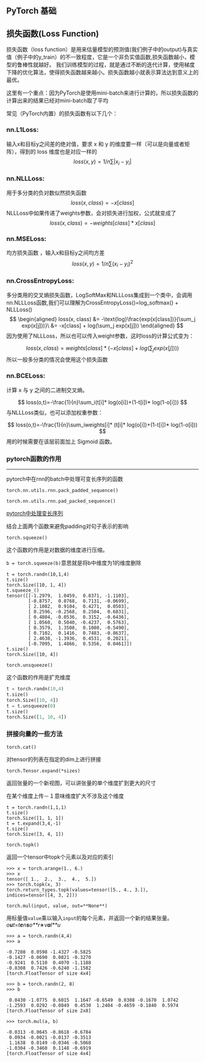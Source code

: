 ## PyTorch 基础 

##  损失函数(Loss Function)
损失函数（loss function）是用来估量模型的预测值(我们例子中的output)与真实值（例子中的y_train）的不一致程度，它是一个非负实值函数,损失函数越小，模型的鲁棒性就越好。
我们训练模型的过程，就是通过不断的迭代计算，使用梯度下降的优化算法，使得损失函数越来越小。损失函数越小就表示算法达到意义上的最优。

这里有一个重点：因为PyTorch是使用mini-batch来进行计算的，所以损失函数的计算出来的结果已经对mini-batch取了平均

常见（PyTorch内置）的损失函数有以下几个：
### nn.L1Loss:
输入x和目标y之间差的绝对值，要求 x 和 y 的维度要一样（可以是向量或者矩阵），得到的 loss 维度也是对应一样的
$$
loss(x,y)=1/n\sum|x_i-y_i|
$$


### nn.NLLLoss:
用于多分类的负对数似然损失函数
$$
loss(x, class) = -x[class]
$$
NLLLoss中如果传递了weights参数，会对损失进行加权，公式就变成了
$$
loss(x, class) = -weights[class] * x[class]
$$


### nn.MSELoss:
均方损失函数 ，输入x和目标y之间均方差
$$
loss(x,y)=1/n\sum(x_i-y_i)^2
$$

### nn.CrossEntropyLoss:
多分类用的交叉熵损失函数，LogSoftMax和NLLLoss集成到一个类中，会调用nn.NLLLoss函数,我们可以理解为CrossEntropyLoss()=log_softmax() + NLLLoss()
$$
\begin{aligned} loss(x, class) &= -\text{log}\frac{exp(x[class])}{\sum_j exp(x[j]))}\ &= -x[class] + log(\sum_j exp(x[j])) \end{aligned}
$$
 因为使用了NLLLoss，所以也可以传入weight参数，这时loss的计算公式变为：


$$
loss(x, class) = weights[class] * (-x[class] + log(\sum_j exp(x[j])))
$$
 所以一般多分类的情况会使用这个损失函数



### nn.BCELoss:
计算 x 与 y 之间的二进制交叉熵。

$$
loss(o,t)=-\frac{1}{n}\sum_i(t[i]* log(o[i])+(1-t[i])* log(1-o[i]))
$$
与NLLLoss类似，也可以添加权重参数： 

$$
loss(o,t)=-\frac{1}{n}\sum_iweights[i]* (t[i]* log(o[i])+(1-t[i])* log(1-o[i])) 
$$
用的时候需要在该层前面加上 Sigmoid 函数。





### pytorch函数的作用

------

pytorch中在rnn的batch中处理可变长序列的函数

`torch.nn.utils.rnn.pack_padded_sequence()`

`torch.nn.utils.rnn.pad_packed_sequence()`

[pytorch中处理变长序列](<https://zhuanlan.zhihu.com/p/34418001>)

结合上面两个函数来避免padding对句子表示的影响

`torch.squeeze()`

这个函数的作用是对数据的维度进行压缩。

`b = torch.squeeze(b)`意思就是将b中维度为1的维度删除

```pyton
t = torch.randn(10,1,4)
t.size()
torch.Size([10, 1, 4])
t.squeeze_()
tensor([[-1.2979,  1.0459,  0.8371, -1.1103],
        [-0.8757,  0.0768,  0.7131, -0.0699],
        [ 2.1082,  0.9104,  0.4271,  0.0503],
        [ 0.2596, -0.2568,  0.2504,  0.6831],
        [ 0.4804, -0.0536,  0.3152, -0.6436],
        [ 1.0560,  0.5040, -0.4237,  0.5763],
        [ 0.3579,  1.3508,  0.1080, -0.5490],
        [ 0.7102,  0.1416,  0.7483, -0.8637],
        [ 2.4638, -1.3936,  0.4531,  0.2021],
        [-0.7095,  1.4866,  0.5356,  0.0461]])
t.size()
torch.Size([10, 4])
```



`torch.unsqueeze()`

这个函数的作用是扩充维度

```python
t = torch.randn(10,4)
t.size()
torch.Size([10, 4])
t = t.unsqueeze(0)
t.size()
torch.Size([1, 10, 4])
```



### 拼接向量的一些方法

`torch.cat()`

对tensor的列表在指定的dim上进行拼接

`torch.Tensor.expand(*sizes)`

返回张量的一个新视图，可以讲张量的单个维度扩到更大的尺寸

在某个维度上传－１意味维度扩大不涉及这个维度

```
t = torch.randn(1,1,1)
t.size()
torch.Size([1, 1, 1])
t = t.expand(3,4,-1)
t.size()
torch.Size([3, 4, 1])
```



`torch.topk()`

返回一个tensor中topk个元素以及对应的索引

```
>>> x = torch.arange(1., 6.)
>>> x
tensor([ 1.,  2.,  3.,  4.,  5.])
>>> torch.topk(x, 3)
torch.return_types.topk(values=tensor([5., 4., 3.]), indices=tensor([4, 3, 2]))
```



`torch.mul(input, value, out=**None**)`

用标量值`value`乘以输入`input`的每个元素，并返回一个新的结果张量。 *o**u**t*=*t**e**n**s**o**r*∗*v**a**l**u*

```
>>> a = torch.randn(4,4)
>>> a

-0.7280  0.0598 -1.4327 -0.5825
-0.1427 -0.0690  0.0821 -0.3270
-0.9241  0.5110  0.4070 -1.1188
-0.8308  0.7426 -0.6240 -1.1582
[torch.FloatTensor of size 4x4]

>>> b = torch.randn(2, 8)
>>> b

 0.0430 -1.0775  0.6015  1.1647 -0.6549  0.0308 -0.1670  1.0742
-1.2593  0.0292 -0.0849  0.4530  1.2404 -0.4659 -0.1840  0.5974
[torch.FloatTensor of size 2x8]

>>> torch.mul(a, b)

-0.0313 -0.0645 -0.8618 -0.6784
 0.0934 -0.0021 -0.0137 -0.3513
 1.1638  0.0149 -0.0346 -0.5068
-1.0304 -0.3460  0.1148 -0.6919
[torch.FloatTensor of size 4x4]
```








